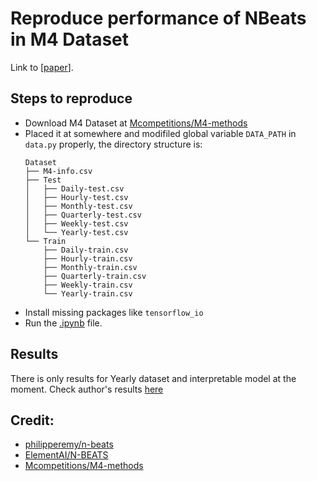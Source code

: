 # Reproduce performance of NBeats in M4 Dataset

Link to [[paper](https://arxiv.org/abs/1905.10437)]. 

## Steps to reproduce

- Download M4 Dataset at [Mcompetitions/M4-methods](https://github.com/Mcompetitions/M4-methods) 
- Placed it at somewhere and modifiled global variable `DATA_PATH` in `data.py` properly, the directory structure is:
    ```
    Dataset
    ├── M4-info.csv
    ├── Test
    │   ├── Daily-test.csv
    │   ├── Hourly-test.csv
    │   ├── Monthly-test.csv
    │   ├── Quarterly-test.csv
    │   ├── Weekly-test.csv
    │   └── Yearly-test.csv
    └── Train
        ├── Daily-train.csv
        ├── Hourly-train.csv
        ├── Monthly-train.csv
        ├── Quarterly-train.csv
        ├── Weekly-train.csv
        └── Yearly-train.csv
    ```
- Install missing packages like `tensorflow_io`
- Run the [.ipynb](https://github.com/fecet/NBeats-M4/blob/master/nbeats-test.sync.ipynb) file.


## Results

There is only results for Yearly dataset and interpretable model at the moment. Check author's results [here](https://github.com/ElementAI/N-BEATS/blob/master/notebooks/M4.ipynb)

## Credit:

- [philipperemy/n-beats](https://github.com/philipperemy/n-beats)
- [ElementAI/N-BEATS](https://github.com/ElementAI/N-BEATS)
- [Mcompetitions/M4-methods](https://github.com/Mcompetitions/M4-methods)
